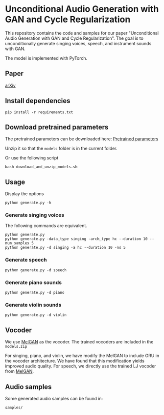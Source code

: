 Unconditional Audio Generation with GAN and Cycle Regularization
================================================================

This repository contains the code and samples for our paper "Unconditional Audio Generation with GAN and Cycle Regularization". The goal is to unconditionally generate singing voices, speech, and instrument sounds with GAN.

The model is implemented with PyTorch. 

## Paper
[arXiv](https://arxiv.org/abs/2005.08526)

## Install dependencies
```
pip install -r requirements.txt
```

## Download pretrained parameters

The pretrained parameters can be downloaded here: 
[Pretrained parameters](https://www.dropbox.com/s/sz8flqb9v4d7edz/models.zip)

Unzip it so that the `models` folder is in the current folder.


Or use the following script
```
bash download_and_unzip_models.sh
```

## Usage
Display the options
```
python generate.py -h
```

### Generate singing voices
The following commands are equivalent.
```
python generate.py
python generate.py -data_type singing -arch_type hc --duration 10 --num_samples 5
python generate.py -d singing -a hc --duration 10 -ns 5
```

### Generate speech
```
python generate.py -d speech
```

### Generate piano sounds
```
python generate.py -d piano
```

### Generate violin sounds
```
python generate.py -d violin
```

## Vocoder

We use [MelGAN](https://github.com/descriptinc/melgan-neurips) as the vocoder. The trained vocoders are included in the `models.zip`

For singing, piano, and violin, we have modify the MelGAN to include GRU in the vocoder architecture. We have found that this modification yields improved audio quality. For speech, we directly use the trained LJ vocoder from [MelGAN](https://github.com/descriptinc/melgan-neurips/blob/master/models).

## Audio samples

Some generated audio samples can be found in:
```
samples/
```
